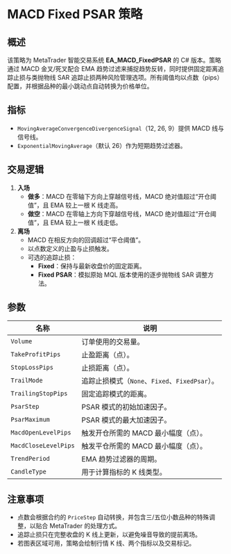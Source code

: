 # MACD Fixed PSAR 策略

## 概述
该策略为 MetaTrader 智能交易系统 **EA_MACD_FixedPSAR** 的 C# 版本。策略通过 MACD 金叉/死叉配合 EMA 趋势过滤来捕捉趋势反转，同时提供固定距离追踪止损与类抛物线 SAR 追踪止损两种风险管理选项。所有阈值均以点数（pips）配置，并根据品种的最小跳动点自动转换为价格单位。

## 指标
- `MovingAverageConvergenceDivergenceSignal`（12, 26, 9）提供 MACD 线与信号线。
- `ExponentialMovingAverage`（默认 26）作为短期趋势过滤器。

## 交易逻辑
1. **入场**
   - **做多**：MACD 在零轴下方向上穿越信号线，MACD 绝对值超过“开仓阈值”，且 EMA 较上一根 K 线走高。
   - **做空**：MACD 在零轴上方向下穿越信号线，MACD 绝对值超过“开仓阈值”，且 EMA 较上一根 K 线走低。
2. **离场**
   - MACD 在相反方向的回调超过“平仓阈值”。
   - 以点数定义的止盈与止损触发。
   - 可选的追踪止损：
     - **Fixed**：保持与最新收盘价的固定距离。
     - **Fixed PSAR**：模拟原始 MQL 版本使用的逐步抛物线 SAR 调整方法。

## 参数
| 名称 | 说明 |
| ---- | ---- |
| `Volume` | 订单使用的交易量。 |
| `TakeProfitPips` | 止盈距离（点）。 |
| `StopLossPips` | 止损距离（点）。 |
| `TrailMode` | 追踪止损模式（`None`、`Fixed`、`FixedPsar`）。 |
| `TrailingStopPips` | 固定追踪模式的距离。 |
| `PsarStep` | PSAR 模式的初始加速因子。 |
| `PsarMaximum` | PSAR 模式的最大加速因子。 |
| `MacdOpenLevelPips` | 触发开仓所需的 MACD 最小幅度（点）。 |
| `MacdCloseLevelPips` | 触发平仓所需的 MACD 最小幅度（点）。 |
| `TrendPeriod` | EMA 趋势过滤器的周期。 |
| `CandleType` | 用于计算指标的 K 线类型。 |

## 注意事项
- 点数会根据合约的 `PriceStep` 自动转换，并包含三/五位小数品种的特殊调整，以贴合 MetaTrader 的处理方式。
- 追踪止损只在完整收盘的 K 线上更新，以避免噪音导致的提前离场。
- 若图表区域可用，策略会绘制行情 K 线、两个指标以及交易标记。
